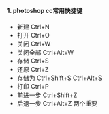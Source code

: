 #### 1. photoshop cc常用快捷键
- 新建 Ctrl+N
- 打开 Ctrl+O
- 关闭 Ctrl+W
- 关闭全部 Ctrl+Alt+W
- 存储 Ctrl+S
- 还原 Ctrl+Z
- 存储为 Ctrl+Shift+S  Ctrl+Alt+S
- 打印 Ctrl+P
- 前进一步 Ctrl+Shift+Z
- 后退一步 Ctrl+Alt+Z   两个重要